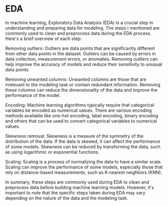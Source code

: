 # EDA
In machine learning, Exploratory Data Analysis (EDA) is a crucial step in understanding and preparing data for modeling. The steps i mentioned are commonly used to clean and preprocess data during the EDA process. Here's a brief overview of each step:

Removing outliers: Outliers are data points that are significantly different from other data points in the dataset. Outliers can be caused by errors in data collection, measurement errors, or anomalies. Removing outliers can help improve the accuracy of models and reduce their sensitivity to unusual data points.

Removing unwanted columns: Unwanted columns are those that are irrelevant to the modeling task or contain redundant information. Removing these columns can reduce the dimensionality of the data and improve the performance of the model.

Encoding: Machine learning algorithms typically require that categorical variables be encoded as numerical values. There are various encoding methods available like one-hot encoding, label encoding, binary encoding and others that can be used to convert categorical variables to numerical values.

Skewness removal: Skewness is a measure of the symmetry of the distribution of the data. If the data is skewed, it can affect the performance of some models. Skewness can be reduced by transforming the data, such as using logarithmic or exponential functions.

Scaling: Scaling is a process of normalizing the data to have a similar scale. Scaling can improve the performance of some models, especially those that rely on distance-based measurements, such as K-nearest neighbors (KNN).

In summary, these steps are commonly used during EDA to clean and preprocess data before building machine learning models. However, it's important to note that the specific steps taken during EDA may vary depending on the nature of the data and the modeling task.


